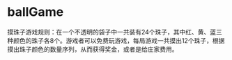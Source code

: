 # ballGame
摸珠子游戏规则：在一个不透明的袋子中一共装有24个珠子，其中红、黄、蓝三种颜色的珠子各8个。游戏者可以免费玩游戏，每局游戏一共摸出12个珠子，根据摸出珠子颜色的数量序列，从而获得奖金，或者是给庄家费用。
